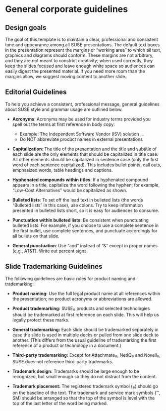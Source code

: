 <!-- .slide: data-state="section-break" id="general-corporate-guidelines" -->
# General corporate guidelines


<!-- .slide: data-state="normal" id="design-goals" -->
## Design goals

The goal of this template is to maintain a clear, professional and
consistent tone and appearance among all SUSE presentations. The
default text boxes in the presentation represent the margins or
“working area” to which all text, graphics and diagrams should
conform. These margins are not arbitrary, and they are not meant to
constrict creativity; when used correctly, they keep the slides
focused and leave enough white space so audiences can easily digest
the presented material. If you need more room than the margins allow,
we suggest moving content to another slide.


<!-- .slide: data-state="normal" id="editorial-guidelines" class="guidelines" -->
## Editorial Guidelines

To help you achieve a consistent, professional message, general
guidelines about SUSE style and grammar usage are outlined below.

*   **Acronyms**: Acronyms may be used for industry terms provided you
    spell out the terms at first reference in body copy:

    *   Example: The Independent Software Vendor (ISV) solution …
    *   Do NOT abbreviate product names in external presentations

*   **Capitalization**: The title of the presentation and the title and
    subtitle of each slide are the only elements that should be
    capitalized in title case. All other elements should be
    capitalized in sentence case (only the first word of each sentence
    capitalized). This includes bullet points, call outs, emphasized
    words, table headings and captions.

*   **Hyphenated compounds within titles**: If a hyphenated compound
    appears in a title, capitalize the word following the hyphen; for
    example, “Low-Cost Alternatives” would be capitalized as shown.

*   **Bulleted lists**: To set off the lead text in bulleted lists (the
    words “Bulleted lists” in this case), use colons. Try to keep
    information presented in bulleted lists short, so it is easy for
    audiences to consume.

*   **Punctuation within bulleted lists**: Be consistent when punctuating
    bulleted lists. For example, if you choose to use a complete
    sentence in the first bullet, use complete sentences, and
    punctuate accordingly for all bullets on that slide.

*   **General punctuation**: Use “and” instead of “&” except in proper
    names (e.g., AT&T). Write out percent signs.


<!-- .slide: data-state="normal" id="trademarking-guidelines" class="guidelines" -->
## Slide Trademarking Guidelines

The following guidelines are basic rules for product naming and trademarking:

*   **Product naming:** Use the full legal product name at all
    references within the presentation; no product acronyms or
    abbreviations are allowed.

*   **Product trademarking:** SUSE<sub>&reg;</sub> products and
    selected technologies should be trademarked at first reference on
    each slide. This will help us legally protect these marks.

*   **General trademarking:** Each slide should be trademarked
    separately in case the slide is used in multiple decks or pulled
    from one slide deck to another. (This differs from the usual
    guideline of trademarking the first reference of a product or
    technology in a document.)‏

*   **Third-party trademarking:** Except for
    Attachmate<sub>&reg;</sub>, NetIQ<sub>&reg;</sub> and
    Novell<sub>&reg;</sub>, SUSE does not reference third-party
    trademarks.

*   **Trademark design:** Trademarks should be large enough to be
    recognized, but small enough so they do not distract from the
    content.

*   **Trademark placement:** The registered trademark symbol
    (<sub>&reg;</sub>) should go on the baseline of the text. The
    trademark and service mark symbols (™, SM) should be arranged so
    that the top of the symbol is level with the top of the last
    letter of the word being marked.
